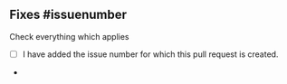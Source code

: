 Fixes #issuenumber
-

Check everything which applies

- [ ] I have added the issue number for which this pull request is created.

-

